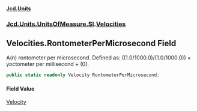 #### [Jcd.Units](index.md 'index')
### [Jcd.Units.UnitsOfMeasure.SI](Jcd.Units.UnitsOfMeasure.SI.md 'Jcd.Units.UnitsOfMeasure.SI').[Velocities](Velocities.md 'Jcd.Units.UnitsOfMeasure.SI.Velocities')

## Velocities.RontometerPerMicrosecond Field

A(n) rontometer per microsecond. Defined as: ((1.0/1000.0)/(1.0/1000.0)) × yoctometer per millisecond + (0).

```csharp
public static readonly Velocity RontometerPerMicrosecond;
```

#### Field Value
[Velocity](Velocity.md 'Jcd.Units.UnitTypes.Velocity')
